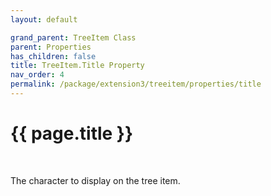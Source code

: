 ```yaml
---
layout: default

grand_parent: TreeItem Class
parent: Properties
has_children: false
title: TreeItem.Title Property
nav_order: 4
permalink: /package/extension3/treeitem/properties/title
---
```

# {{ page.title }}
<br>

The character to display on the tree item.
